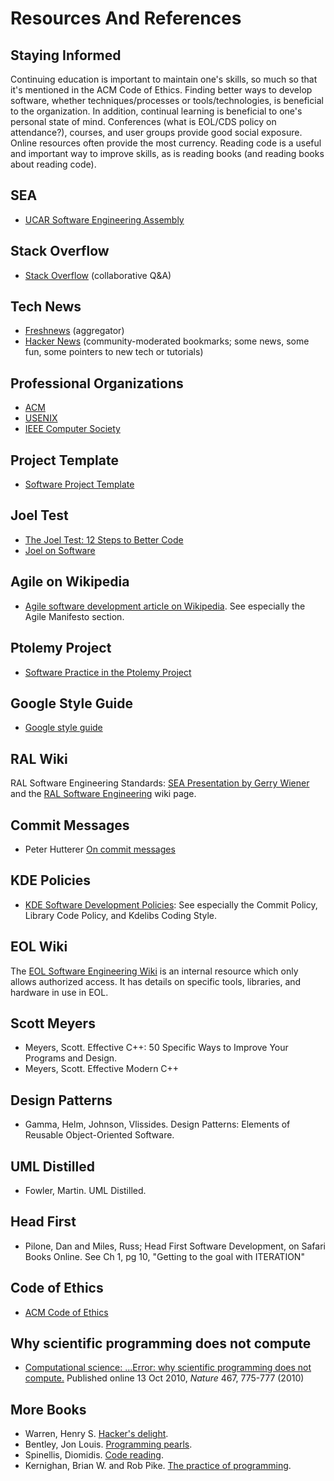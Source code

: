 # Resources And References

## Staying Informed

Continuing education is important to maintain one's skills, so much so that
it's mentioned in the ACM Code of Ethics. Finding better ways to develop
software, whether techniques/processes or tools/technologies, is beneficial to
the organization. In addition, continual learning is beneficial to one's
personal state of mind. Conferences (what is EOL/CDS policy on attendance?),
courses, and user groups provide good social exposure. Online resources often
provide the most currency. Reading code is a useful and important way to
improve skills, as is reading books (and reading books about reading code).

## SEA

- [UCAR Software Engineering Assembly](http://sea.ucar.edu/)

## Stack Overflow

- [Stack Overflow](http://stackoverflow.com/) (collaborative Q&A)

## Tech News

- [Freshnews](http://www.freshnews.org/) (aggregator)
- [Hacker News](http://news.ycombinator.com/) (community-moderated bookmarks; some news, some fun, some pointers to new tech or tutorials)

## Professional Organizations

- [ACM](https://acm.org/)
- [USENIX](https://usenix.org/)
- [IEEE Computer Society](https://www.computer.org/)

## Project Template

- [Software Project Template](Software-Project-Template.md)

## Joel Test

- [The Joel Test: 12 Steps to Better Code](http://joelonsoftware.com/articles/fog0000000043.html)
- [Joel on Software](http://www.joelonsoftware.com/)

## Agile on Wikipedia

- [Agile software development article on Wikipedia](http://en.wikipedia.org/wiki/Agile_software_development).
  See especially the Agile Manifesto section.

## Ptolemy Project

- [Software Practice in the Ptolemy Project](http://ptolemy.eecs.berkeley.edu/publications/papers/99/sftwareprac/)

## Google Style Guide

- [Google style guide](http://code.google.com/p/google-styleguide/)

## RAL Wiki

RAL Software Engineering Standards: [SEA Presentation by Gerry Wiener](http://sea.ucar.edu/event/developing-new-software-engineering-process-within-ncar) and the [RAL Software Engineering](https://wiki.ucar.edu/display/ral/Software+Engineering) wiki page.

## Commit Messages

- Peter Hutterer [On commit messages](http://who-t.blogspot.com/2009/12/on-commit-messages.html)

## KDE Policies

- [KDE Software Development Policies](https://community.kde.org/Policies): See
  especially the Commit Policy, Library Code Policy, and Kdelibs Coding Style.

## EOL Wiki

The [EOL Software Engineering Wiki](https://wiki.ucar.edu/display/SEW/) is an
internal resource which only allows authorized access. It has details on
specific tools, libraries, and hardware in use in EOL.

## Scott Meyers

- Meyers, Scott. Effective C++: 50 Specific Ways to Improve Your Programs and Design.
- Meyers, Scott. Effective Modern C++

## Design Patterns

- Gamma, Helm, Johnson, Vlissides. Design Patterns: Elements of Reusable Object-Oriented Software.

## UML Distilled

- Fowler, Martin. UML Distilled.

## Head First

- Pilone, Dan and Miles, Russ; Head First Software Development, on Safari Books Online. See Ch 1, pg 10, "Getting to the goal with ITERATION"

## Code of Ethics

- [ACM Code of Ethics](http://www.acm.org/about/code-of-ethics)

## Why scientific programming does not compute

- [Computational science: ...Error: why scientific programming does not compute.](http://www.nature.com/news/2010/101013/full/467775a.html) Published online 13 Oct 2010, _Nature_ 467, 775-777 (2010)

## More Books

- Warren, Henry S. [Hacker's delight](http://books.google.com/books?id=iBNKMspIlqEC).
- Bentley, Jon Louis. [Programming pearls](http://books.google.com/books?id=kse_7qbWbjsC).
- Spinellis, Diomidis. [Code reading](http://books.google.com/books?id=pqw2U-lI5lwC).
- Kernighan, Brian W. and Rob Pike. [The practice of programming](http://books.google.com/books?id=to6M9_dbjosC).
